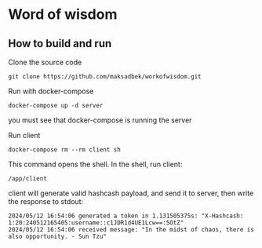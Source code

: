 # Word of wisdom

## How to build and run

Clone the source code
```
git clone https://github.com/maksadbek/workofwisdom.git
```

Run with docker-compose

```
docker-compose up -d server
```

you must see that docker-compose is running the server

Run client

```
docker-compose rm --rm client sh
```

This command opens the shell. In the shell, run client:

```
/app/client
```

client will generate valid hashcash payload, and send it to server, then write the response to stdout:

```
2024/05/12 16:54:06 generated a token in 1.131505375s: "X-Hashcash: 1:20:240512165405:username::c1JDR1d4UE1Lcw==:5OtZ"
2024/05/12 16:54:06 received message: "In the midst of chaos, there is also opportunity. - Sun Tzu"
```
